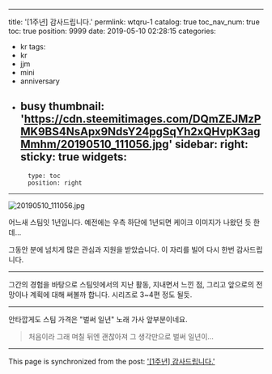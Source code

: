 
---
title: '[1주년] 감사드립니다.'
permlink: wtqru-1
catalog: true
toc_nav_num: true
toc: true
position: 9999
date: 2019-05-10 02:28:15
categories:
- kr
tags:
- kr
- jjm
- mini
- anniversary
- busy
thumbnail: 'https://cdn.steemitimages.com/DQmZEJMzPMK9BS4NsApx9NdsY24pgSqYh2xQHvpK3agMmhm/20190510_111056.jpg'
sidebar:
    right:
        sticky: true
widgets:
    -
        type: toc
        position: right
---


![20190510_111056.jpg](https://cdn.steemitimages.com/DQmZEJMzPMK9BS4NsApx9NdsY24pgSqYh2xQHvpK3agMmhm/20190510_111056.jpg)
<br>

어느새 스팀잇 1년입니다. 예전에는 우측 하단에 1년되면 케이크 이미지가 나왔던 듯 한데... 

그동안 분에 넘치게 많은 관심과 지원을 받았습니다. 이 자리를 빌어 다시 한번 감사드립니다.

---

그간의 경험을 바탕으로 스팀잇에서의 지난 활동, 지내면서 느낀 점, 그리고 앞으로의 전망이나 계획에 대해 써볼까 합니다. 시리즈로 3~4편 정도 될듯.

---

안타깝게도 스팀 가격은 "벌써 일년" 노래 가사 앞부분이네요.

>처음이라 그래 며칠 뒤엔 괜찮아져
그 생각만으로 벌써 일년이...

- - -

This page is synchronized from the post: ['[1주년] 감사드립니다.'](https://steemit.com/@glory7/wtqru-1)
